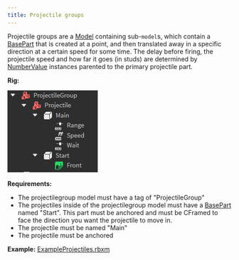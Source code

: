 ```yaml
---
title: Projectile groups
---
```


Projectile groups are a [Model](https://create.roblox.com/docs/reference/engine/classes/Model) containing sub-`model`s, which contain a [BasePart](https://create.roblox.com/docs/reference/engine/classes/BasePart) that is created at a point, and then translated away in a specific direction at a certain speed for some time. The delay before firing, the projectile speed and how far it goes (in studs) are determined by [NumberValue](https://create.roblox.com/docs/reference/engine/classes/NumberValue) instances parented to the primary projectile part.

**Rig:**

![](../Assets/images/ObstacleRigs/Projectile_Rig.PNG)

**Requirements:**

- The projectilegroup model must have a tag of "ProjectileGroup"
- The projectiles inside of the projectilegroup model must have a [BasePart](https://create.roblox.com/docs/reference/engine/classes/BasePart) named "Start". This part must be anchored and must be CFramed to face the direction you want the projectile to move in.
- The projectile must be named "Main"
- The projectile must be anchored

**Example:** [ExampleProjectiles.rbxm](../Assets/ObstacleExamples/ExampleProjectiles.rbxm)